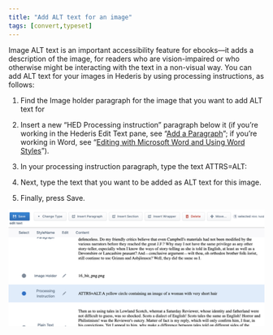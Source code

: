 ```yaml
---
title: "Add ALT text for an image"
tags: [convert,typeset]
---
```

 
<html><body><section data-type="appendix" class="hsecappendix" data-hederis-type="hsecappendix" id="image-alt-text" data-pi-attrs="id: image-alt-text; data-tags: convert,typeset;" role="doc-appendix" data-tags="convert,typeset" data-author-name=" " data-book-title=" " title="Add ALT text for an image"><p class="hblkp" data-hederis-type="hblkp" id="p8KtbjUQe">Image ALT text is an important accessibility feature for ebooks&#8212;it adds a description of the image, for readers who are vision-impaired or who otherwise might be interacting with the text in a non-visual way. You can add ALT text for your images in Hederis by using processing instructions, as follows:</p><ol class="hwprnumlist" data-hederis-type="hwprnumlist" id="pe53yMfjb"><li class="hblkoli" data-hederis-type="hblkoli" id="liA28JzbV9"><p class="hblkoli" data-hederis-type="hblklip" id="pAS3odVBH">Find the Image holder paragraph for the image that you want to add ALT text for</p></li><li class="hblkoli" data-hederis-type="hblkoli" id="lidC7mWQfE"><p class="hblkoli" data-hederis-type="hblklip" id="pQyhKa87z">Insert a new &#8220;HED Processing instruction&#8221; paragraph below it (if you&#8217;re working in the Hederis Edit Text pane, see &#8220;<a href="{% link _docs/add-a-paragraph.md %}" class="hspana" data-hederis-type="hspana" id="pC16DaW0b">Add a Paragraph</a>&#8221;; if you&#8217;re working in Word, see &#8220;<a href="{% link _docs/fine-tune-styles.md %}" class="hspana" data-hederis-type="hspana" id="pQIb8atAF">Editing with Microsoft Word and Using Word Styles</a>&#8221;).</p></li><li class="hblkoli" data-hederis-type="hblkoli" id="lihteLn5o1"><p class="hblkoli" data-hederis-type="hblklip" id="p6fYUJAg1">In your processing instruction paragraph, type the text ATTRS=ALT:</p></li><li class="hblkoli" data-hederis-type="hblkoli" id="liUTBQllB9"><p class="hblkoli" data-hederis-type="hblklip" id="p7cDSI6uu">Next, type the text that you want to be added as ALT text for this image.</p></li><li class="hblkoli" data-hederis-type="hblkoli" id="liq8BhtNQy"><p class="hblkoli" data-hederis-type="hblklip" id="phQrbgoIw">Finally, press Save.</p></li></ol><img data-hederis-type="hblkimg" class="hblkimg" id="pcQbM9Tsm" src="/images/imagealt.png" data-img-src="/images/imagealt.png"/></section></body></html>
